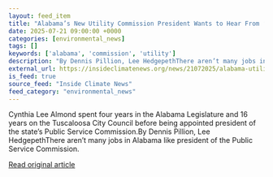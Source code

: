 ```yaml
---
layout: feed_item
title: "Alabama’s New Utility Commission President Wants to Hear From ‘All Sides’ as She Assumes New Role"
date: 2025-07-21 09:00:00 +0000
categories: [environmental_news]
tags: []
keywords: ['alabama', 'commission', 'utility']
description: "By Dennis Pillion, Lee HedgepethThere aren’t many jobs in Alabama like president of the Public Service Commission"
external_url: https://insideclimatenews.org/news/21072025/alabama-utility-commission-president/
is_feed: true
source_feed: "Inside Climate News"
feed_category: "environmental_news"
---
```


Cynthia Lee Almond spent four years in the Alabama Legislature and 16 years on the Tuscaloosa City Council before being appointed president of the state’s Public Service Commission.By Dennis Pillion, Lee HedgepethThere aren’t many jobs in Alabama like president of the Public Service Commission.&nbsp;

[Read original article](https://insideclimatenews.org/news/21072025/alabama-utility-commission-president/)
